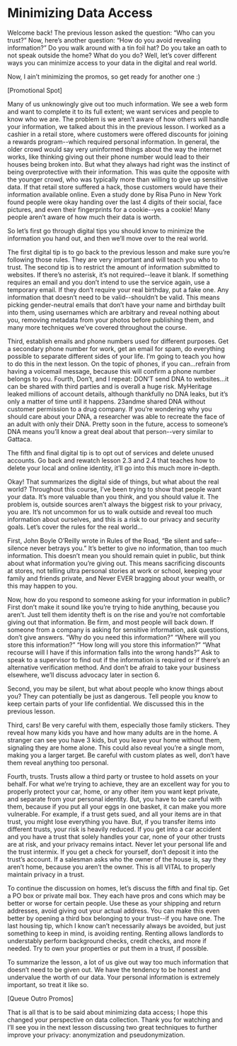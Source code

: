 # Minimizing Data Access

Welcome back! The previous lesson asked the question: “Who can you trust?” Now,
here’s another question: “How do you avoid revealing information?” Do you walk
around with a tin foil hat? Do you take an oath to not speak outside the home?
What do you do? Well, let’s cover different ways you can minimize access to your
data in the digital and real world.

Now, I ain’t minimizing the promos, so get ready for another one :)

[Promotional Spot]

Many of us unknowingly give out too much information. We see a web form and
want to complete it to its full extent; we want services and people to know who we
are. The problem is we aren’t aware of how others will handle your information, we
talked about this in the previous lesson. I worked as a cashier in a retail store,
where customers were offered discounts for joining a rewards program--which
required personal information. In general, the older crowd would say very
uninformed things about the way the internet works, like thinking giving out their
phone number would lead to their houses being broken into. But what they
always had right was the instinct of being overprotective with their information.
This was quite the opposite with the younger crowd, who was typically more than
willing to give up sensitive data. If that retail store suffered a hack, those
customers would have their information available online. Even a study done by
Risa Puno in New York found people were okay handing over the last 4 digits of
their social, face pictures, and even their fingerprints for a cookie--yes a cookie!
Many people aren’t aware of how much their data is worth.

So let’s first go through digital tips you should know to minimize the information
you hand out, and then we’ll move over to the real world.

The first digital tip is to go back to the previous lesson and make sure you’re
following those rules. They are very important and will teach you who to trust.
The second tip is to restrict the amount of information submitted to websites. If
there’s no asterisk, it’s not required--leave it blank. If something requires an email
and you don’t intend to use the service again, use a temporary email. If they don’t
require your real birthday, put a fake one. Any information that doesn’t need to
be valid--shouldn’t be valid. This means picking gender-neutral emails that don’t
have your name and birthday built into them, using usernames which are
arbitrary and reveal nothing about you, removing metadata from your photos
before publishing them, and many more techniques we’ve covered throughout
the course.

Third, establish emails and phone numbers used for different purposes. Get a
secondary phone number for work, get an email for spam, do everything possible
to separate different sides of your life. I’m going to teach you how to do this in the
next lesson. On the topic of phones, if you can...refrain from having a voicemail
message, because this will confirm a phone number belongs to you.
Fourth, Don’t, and I repeat: DON’T send DNA to websites...it can be shared with
third parties and is overall a huge risk. MyHeritage leaked millions of account
details, although thankfully no DNA leaks, but it’s only a matter of time until it
happens. 23andme shared DNA without customer permission to a drug company.
If you’re wondering why you should care about your DNA, a researcher was able
to recreate the face of an adult with only their DNA. Pretty soon in the future,
access to someone’s DNA means you’ll know a great deal about that person--very
similar to Gattaca.

The fifth and final digital tip is to opt out of services and delete unused accounts.
Go back and rewatch lesson 2.3 and 2.4 that teaches how to delete your local and
online identity, it’ll go into this much more in-depth.

Okay! That summarizes the digital side of things, but what about the real world?
Throughout this course, I’ve been trying to show that people want your data. It’s
more valuable than you think, and you should value it. The problem is, outside
sources aren’t always the biggest risk to your privacy, you are. It’s not uncommon
for us to walk outside and reveal too much information about ourselves, and this
is a risk to our privacy and security goals. Let’s cover the rules for the real world...

First, John Boyle O’Reilly wrote in Rules of the Road, “Be silent and safe--silence
never betrays you.” It’s better to give no information, than too much information.
This doesn’t mean you should remain quiet in public, but think about what
information you’re giving out. This means sacrificing discounts at stores, not
telling ultra personal stories at work or school, keeping your family and friends
private, and Never EVER bragging about your wealth, or this may happen to you.

Now, how do you respond to someone asking for your information in public? First
don’t make it sound like you’re trying to hide anything, because you aren’t. Just
tell them identity theft is on the rise and you’re not comfortable giving out that
information. Be firm, and most people will back down. If someone from a company
is asking for sensitive information, ask questions, don’t give answers. “Why do you
need this information?” “Where will you store this information?” “How long will you
store this information?” “What recourse will I have if this information falls into the
wrong hands?” Ask to speak to a supervisor to find out if the information is
required or if there’s an alternative verification method. And don’t be afraid to
take your business elsewhere, we’ll discuss advocacy later in section 6.

Second, you may be silent, but what about people who know things about you?
They can potentially be just as dangerous. Tell people you know to keep certain
parts of your life confidential. We discussed this in the previous lesson.

Third, cars! Be very careful with them, especially those family stickers. They reveal
how many kids you have and how many adults are in the home. A stranger can
see you have 3 kids, but you leave your home without them, signaling they are
home alone. This could also reveal you’re a single mom, making you a larger
target. Be careful with custom plates as well, don’t have them reveal anything too
personal.

Fourth, trusts. Trusts allow a third party or trustee to hold assets on your behalf.
For what we’re trying to achieve, they are an excellent way for you to properly
protect your car, home, or any other item you want kept private, and separate
from your personal identity. But, you have to be careful with them, because if you
put all your eggs in one basket, it can make you more vulnerable. For example, if
a trust gets sued, and all your items are in that trust, you might lose everything
you have. But, if you transfer items into different trusts, your risk is heavily
reduced. If you get into a car accident and you have a trust that solely handles
your car, none of your other trusts are at risk, and your privacy remains intact.
Never let your personal life and the trust intermix. If you get a check for yourself,
don’t deposit it into the trust’s account. If a salesman asks who the owner of the
house is, say they aren’t home, because you aren’t the owner. This is all VITAL to
properly maintain privacy in a trust.

To continue the discussion on homes, let’s discuss the fifth and final tip. Get a PO
box or private mail box. They each have pros and cons which may be better or
worse for certain people. Use these as your shipping and return addresses, avoid
giving out your actual address. You can make this even better by opening a third
box belonging to your trust--if you have one. The last housing tip, which I know
can’t necessarily always be avoided, but just something to keep in mind, is
avoiding renting. Renting allows landlords to understably perform background
checks, credit checks, and more if needed. Try to own your properties or put
them in a trust, if possible.

To summarize the lesson, a lot of us give out way too much information that
doesn’t need to be given out. We have the tendency to be honest and undervalue
the worth of our data. Your personal information is extremely important, so treat
it like so.

[Queue Outro Promos]

That is all that is to be said about minimizing data access; I hope this changed
your perspective on data collection. Thank you for watching and I’ll see you in the
next lesson discussing two great techniques to further improve your privacy:
anonymization and pseudonymization.